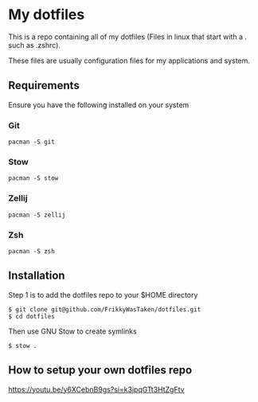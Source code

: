 # My dotfiles

This is a repo containing all of my dotfiles (Files in linux that start with a . such as .zshrc).

These files are usually configuration files for my applications and system.

## Requirements

Ensure you have the following installed on your system

### Git

```
pacman -S git
```

### Stow

```
pacman -S stow
```

### Zellij

``` 
pacman -S zellij
```

### Zsh

```
pacman -S zsh
```

## Installation

Step 1 is to add the dotfiles repo to your $HOME directory 

```
$ git clone git@github.com/FrikkyWasTaken/dotfiles.git
$ cd dotfiles
```

Then use GNU Stow to create symlinks

```
$ stow .
```

## How to setup your own dotfiles repo

https://youtu.be/y6XCebnB9gs?si=k3jpqGTt3HtZgFtv

